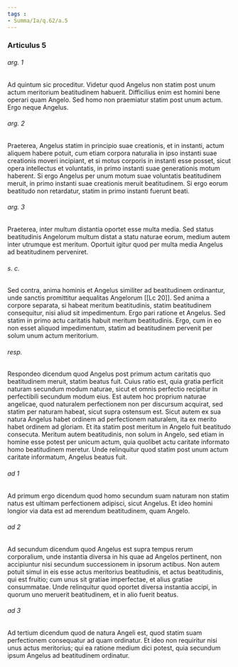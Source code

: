 ```yaml
---
tags : 
- Summa/Ia/q.62/a.5
---
```


### Articulus 5

###### arg. 1
Ad quintum sic proceditur. Videtur quod Angelus non statim post unum actum meritorium beatitudinem habuerit. Difficilius enim est homini bene operari quam Angelo. Sed homo non praemiatur statim post unum actum. Ergo neque Angelus.

###### arg. 2
Praeterea, Angelus statim in principio suae creationis, et in instanti, actum aliquem habere potuit, cum etiam corpora naturalia in ipso instanti suae creationis moveri incipiant, et si motus corporis in instanti esse posset, sicut opera intellectus et voluntatis, in primo instanti suae generationis motum haberent. Si ergo Angelus per unum motum suae voluntatis beatitudinem meruit, in primo instanti suae creationis meruit beatitudinem. Si ergo eorum beatitudo non retardatur, statim in primo instanti fuerunt beati.

###### arg. 3
Praeterea, inter multum distantia oportet esse multa media. Sed status beatitudinis Angelorum multum distat a statu naturae eorum, medium autem inter utrumque est meritum. Oportuit igitur quod per multa media Angelus ad beatitudinem perveniret.

###### s. c.
Sed contra, anima hominis et Angelus similiter ad beatitudinem ordinantur, unde sanctis promittitur aequalitas Angelorum [[Lc 20]]. Sed anima a corpore separata, si habeat meritum beatitudinis, statim beatitudinem consequitur, nisi aliud sit impedimentum. Ergo pari ratione et Angelus. Sed statim in primo actu caritatis habuit meritum beatitudinis. Ergo, cum in eo non esset aliquod impedimentum, statim ad beatitudinem pervenit per solum unum actum meritorium.

###### resp.
Respondeo dicendum quod Angelus post primum actum caritatis quo beatitudinem meruit, statim beatus fuit. Cuius ratio est, quia gratia perficit naturam secundum modum naturae, sicut et omnis perfectio recipitur in perfectibili secundum modum eius. Est autem hoc proprium naturae angelicae, quod naturalem perfectionem non per discursum acquirat, sed statim per naturam habeat, sicut supra ostensum est. Sicut autem ex sua natura Angelus habet ordinem ad perfectionem naturalem, ita ex merito habet ordinem ad gloriam. Et ita statim post meritum in Angelo fuit beatitudo consecuta. Meritum autem beatitudinis, non solum in Angelo, sed etiam in homine esse potest per unicum actum, quia quolibet actu caritate informato homo beatitudinem meretur. Unde relinquitur quod statim post unum actum caritate informatum, Angelus beatus fuit.

###### ad 1
Ad primum ergo dicendum quod homo secundum suam naturam non statim natus est ultimam perfectionem adipisci, sicut Angelus. Et ideo homini longior via data est ad merendum beatitudinem, quam Angelo.

###### ad 2
Ad secundum dicendum quod Angelus est supra tempus rerum corporalium, unde instantia diversa in his quae ad Angelos pertinent, non accipiuntur nisi secundum successionem in ipsorum actibus. Non autem potuit simul in eis esse actus meritorius beatitudinis, et actus beatitudinis, qui est fruitio; cum unus sit gratiae imperfectae, et alius gratiae consummatae. Unde relinquitur quod oportet diversa instantia accipi, in quorum uno meruerit beatitudinem, et in alio fuerit beatus.

###### ad 3
Ad tertium dicendum quod de natura Angeli est, quod statim suam perfectionem consequatur ad quam ordinatur. Et ideo non requiritur nisi unus actus meritorius; qui ea ratione medium dici potest, quia secundum ipsum Angelus ad beatitudinem ordinatur.

